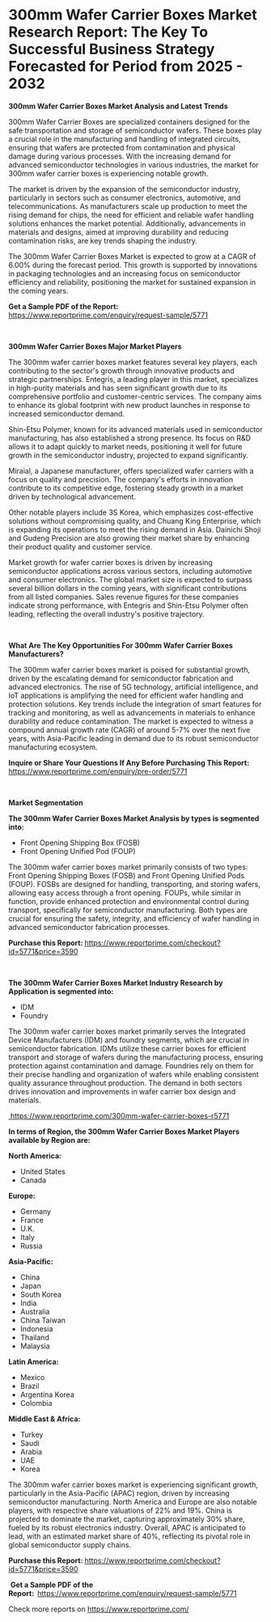 <p><h1>300mm Wafer Carrier Boxes Market Research Report: The Key To Successful Business Strategy Forecasted for Period from 2025 - 2032</h1></p><p><strong>300mm Wafer Carrier Boxes Market Analysis and Latest Trends</strong></p>
<p><p>300mm Wafer Carrier Boxes are specialized containers designed for the safe transportation and storage of semiconductor wafers. These boxes play a crucial role in the manufacturing and handling of integrated circuits, ensuring that wafers are protected from contamination and physical damage during various processes. With the increasing demand for advanced semiconductor technologies in various industries, the market for 300mm wafer carrier boxes is experiencing notable growth.</p><p>The market is driven by the expansion of the semiconductor industry, particularly in sectors such as consumer electronics, automotive, and telecommunications. As manufacturers scale up production to meet the rising demand for chips, the need for efficient and reliable wafer handling solutions enhances the market potential. Additionally, advancements in materials and designs, aimed at improving durability and reducing contamination risks, are key trends shaping the industry.</p><p>The 300mm Wafer Carrier Boxes Market is expected to grow at a CAGR of 6.00% during the forecast period. This growth is supported by innovations in packaging technologies and an increasing focus on semiconductor efficiency and reliability, positioning the market for sustained expansion in the coming years.</p></p>
<p><strong>Get a Sample PDF of the Report:&nbsp;</strong> <a href="https://www.reportprime.com/enquiry/request-sample/5771?utm_campaign=2464&utm_medium=2&utm_source=Github&utm_content=ia&utm_term=19032025&utm_id=300mm-wafer-carrier-boxes">https://www.reportprime.com/enquiry/request-sample/5771</a></p>
<p>&nbsp;</p>
<p><strong>300mm Wafer Carrier Boxes Major Market Players</strong></p>
<p><p>The 300mm wafer carrier boxes market features several key players, each contributing to the sector's growth through innovative products and strategic partnerships. Entegris, a leading player in this market, specializes in high-purity materials and has seen significant growth due to its comprehensive portfolio and customer-centric services. The company aims to enhance its global footprint with new product launches in response to increased semiconductor demand.</p><p>Shin-Etsu Polymer, known for its advanced materials used in semiconductor manufacturing, has also established a strong presence. Its focus on R&D allows it to adapt quickly to market needs, positioning it well for future growth in the semiconductor industry, projected to expand significantly.</p><p>Miraial, a Japanese manufacturer, offers specialized wafer carriers with a focus on quality and precision. The company's efforts in innovation contribute to its competitive edge, fostering steady growth in a market driven by technological advancement.</p><p>Other notable players include 3S Korea, which emphasizes cost-effective solutions without compromising quality, and Chuang King Enterprise, which is expanding its operations to meet the rising demand in Asia. Dainichi Shoji and Gudeng Precision are also growing their market share by enhancing their product quality and customer service.</p><p>Market growth for wafer carrier boxes is driven by increasing semiconductor applications across various sectors, including automotive and consumer electronics. The global market size is expected to surpass several billion dollars in the coming years, with significant contributions from all listed companies. Sales revenue figures for these companies indicate strong performance, with Entegris and Shin-Etsu Polymer often leading, reflecting the overall industry's positive trajectory.</p></p>
<p>&nbsp;</p>
<p><strong>What Are The Key Opportunities For 300mm Wafer Carrier Boxes Manufacturers?</strong></p>
<p><p>The 300mm wafer carrier boxes market is poised for substantial growth, driven by the escalating demand for semiconductor fabrication and advanced electronics. The rise of 5G technology, artificial intelligence, and IoT applications is amplifying the need for efficient wafer handling and protection solutions. Key trends include the integration of smart features for tracking and monitoring, as well as advancements in materials to enhance durability and reduce contamination. The market is expected to witness a compound annual growth rate (CAGR) of around 5-7% over the next five years, with Asia-Pacific leading in demand due to its robust semiconductor manufacturing ecosystem.</p></p>
<p><strong>Inquire or Share Your Questions If Any Before Purchasing This Report:</strong> <a href="https://www.reportprime.com/enquiry/pre-order/5771?utm_campaign=2464&utm_medium=2&utm_source=Github&utm_content=ia&utm_term=19032025&utm_id=300mm-wafer-carrier-boxes">https://www.reportprime.com/enquiry/pre-order/5771</a></p>
<p>&nbsp;</p>
<p><strong>Market Segmentation</strong></p>
<p><strong>The 300mm Wafer Carrier Boxes Market Analysis by types is segmented into:</strong></p>
<p><ul><li>Front Opening Shipping Box (FOSB)</li><li>Front Opening Unified Pod (FOUP)</li></ul></p>
<p><p>The 300mm wafer carrier boxes market primarily consists of two types: Front Opening Shipping Boxes (FOSB) and Front Opening Unified Pods (FOUP). FOSBs are designed for handling, transporting, and storing wafers, allowing easy access through a front opening. FOUPs, while similar in function, provide enhanced protection and environmental control during transport, specifically for semiconductor manufacturing. Both types are crucial for ensuring the safety, integrity, and efficiency of wafer handling in advanced semiconductor fabrication processes.</p></p>
<p><strong>Purchase this Report:&nbsp;</strong><a href="https://www.reportprime.com/checkout?id=5771&price=3590&utm_campaign=2464&utm_medium=2&utm_source=Github&utm_content=ia&utm_term=19032025&utm_id=300mm-wafer-carrier-boxes">https://www.reportprime.com/checkout?id=5771&price=3590</a></p>
<p>&nbsp;</p>
<p><strong>The 300mm Wafer Carrier Boxes Market Industry Research by Application is segmented into:</strong></p>
<p><ul><li>IDM</li><li>Foundry</li></ul></p>
<p><p>The 300mm wafer carrier boxes market primarily serves the Integrated Device Manufacturers (IDM) and foundry segments, which are crucial in semiconductor fabrication. IDMs utilize these carrier boxes for efficient transport and storage of wafers during the manufacturing process, ensuring protection against contamination and damage. Foundries rely on them for their precise handling and organization of wafers while enabling consistent quality assurance throughout production. The demand in both sectors drives innovation and improvements in wafer carrier box design and materials.</p></p>
<p><a href="https://www.reportprime.com/300mm-wafer-carrier-boxes-r5771?utm_campaign=2464&utm_medium=2&utm_source=Github&utm_content=ia&utm_term=19032025&utm_id=300mm-wafer-carrier-boxes">&nbsp;https://www.reportprime.com/300mm-wafer-carrier-boxes-r5771</a></p>
<p><strong>In terms of Region, the 300mm Wafer Carrier Boxes Market Players available by Region are:</strong></p>
<p>
    <p> <strong> North America: </strong>
        <ul>
            <li>United States</li>
            <li>Canada</li>
        </ul>
        </p> 
    <p> <strong> Europe: </strong>
        <ul>
            <li>Germany</li>
            <li>France</li>
            <li>U.K.</li>
            <li>Italy</li>
            <li>Russia</li>
        </ul>
        </p> 
    <p> <strong> Asia-Pacific: </strong>
        <ul>
            <li>China</li>
            <li>Japan</li>
            <li>South Korea</li>
            <li>India</li>
            <li>Australia</li>
            <li>China Taiwan</li>
            <li>Indonesia</li>
            <li>Thailand</li>
            <li>Malaysia</li>
        </ul>
        </p> 
    <p> <strong> Latin America: </strong>
        <ul>
            <li>Mexico</li>
            <li>Brazil</li>
            <li>Argentina Korea</li>
            <li>Colombia</li>
        </ul>
        </p> 
    <p> <strong> Middle East & Africa: </strong>
        <ul>
            <li>Turkey</li>
            <li>Saudi</li>
            <li>Arabia</li>
            <li>UAE</li>
            <li>Korea</li>
        </ul>
    </p>
    </p>
<p><p>The 300mm wafer carrier boxes market is experiencing significant growth, particularly in the Asia-Pacific (APAC) region, driven by increasing semiconductor manufacturing. North America and Europe are also notable players, with respective share valuations of 22% and 19%. China is projected to dominate the market, capturing approximately 30% share, fueled by its robust electronics industry. Overall, APAC is anticipated to lead, with an estimated market share of 40%, reflecting its pivotal role in global semiconductor supply chains.</p></p>
<p><strong>Purchase this Report: </strong><a href="https://www.reportprime.com/checkout?id=5771&price=3590&utm_campaign=2464&utm_medium=2&utm_source=Github&utm_content=ia&utm_term=19032025&utm_id=300mm-wafer-carrier-boxes">https://www.reportprime.com/checkout?id=5771&price=3590</a></p>
<p>&nbsp;<strong>Get a Sample PDF of the Report:&nbsp;&nbsp;</strong><a href="https://www.reportprime.com/enquiry/request-sample/5771?utm_campaign=2464&utm_medium=2&utm_source=Github&utm_content=ia&utm_term=19032025&utm_id=300mm-wafer-carrier-boxes">https://www.reportprime.com/enquiry/request-sample/5771</a></p>
<p><strong></strong></p>
<p>Check more reports on <a href="https://www.reportprime.com/?utm_campaign=2464&utm_medium=2&utm_source=Github&utm_content=ia&utm_term=19032025&utm_id=300mm-wafer-carrier-boxes">https://www.reportprime.com/</a></p>